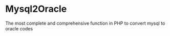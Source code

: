 # Mysql2Oracle
 The most complete and comprehensive function in PHP to convert mysql to oracle codes
